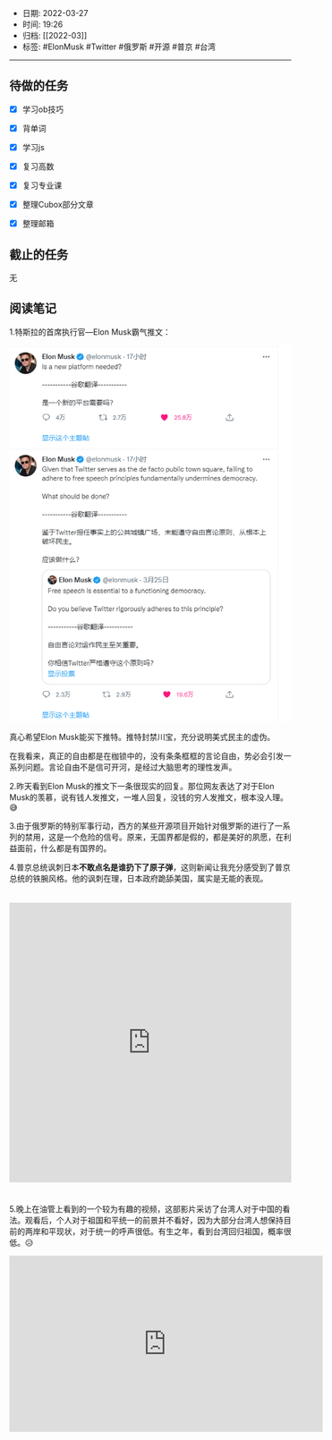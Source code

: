 - 日期: 2022-03-27
- 时间: 19:26
- 归档: [[2022-03]]
- 标签: #ElonMusk #Twitter #俄罗斯 #开源 #普京 #台湾
---

## 待做的任务

- [x] 学习ob技巧
- [x] 背单词
- [x] 学习js
- [x] 复习高数
- [x] 复习专业课
- [x] 整理Cubox部分文章
- [x] 整理邮箱


## 截止的任务

无


## 阅读笔记

1.特斯拉的首席执行官—Elon Musk霸气推文：

![](media/CrQBlEWMuGRoXF6.png)

真心希望Elon Musk能买下推特。推特封禁川宝，充分说明美式民主的虚伪。

在我看来，真正的自由都是在枷锁中的，没有条条框框的言论自由，势必会引发一系列问题。言论自由不是信可开河，是经过大脑思考的理性发声。

2.昨天看到Elon Musk的推文下一条很现实的回复。那位网友表达了对于Elon Musk的羡慕，说有钱人发推文，一堆人回复，没钱的穷人发推文，根本没人理。😅

3.由于俄罗斯的特别军事行动，西方的某些开源项目开始针对俄罗斯的进行了一系列的禁用，这是一个危险的信号。原来，无国界都是假的，都是美好的夙愿，在利益面前，什么都是有国界的。

4.普京总统讽刺日本**不敢点名是谁扔下了原子弹**，这则新闻让我充分感受到了普京总统的铁腕风格。他的讽刺在理，日本政府跪舔美国，属实是无能的表现。

<iframe src="https://player.bilibili.com/player.html?aid=552530215&bvid=BV1Hi4y1k7fz&cid=559396280&page=1"  scrolling="no" border="0" frameborder="no" framespacing="0" allowfullscreen="true" style="width: 100%; height: 500px; max-width: 100%；align:center; padding:20px 0;"> </iframe>

5.晚上在油管上看到的一个较为有趣的视频，这部影片采访了台湾人对于中国的看法。观看后，个人对于祖国和平统一的前景并不看好，因为大部分台湾人想保持目前的两岸和平现状，对于统一的呼声很低。有生之年，看到台湾回归祖国，概率很低。😥

<iframe width="560" height="315" src="https://www.youtube-nocookie.com/embed/C0YGLDafG1o" title="YouTube video player" frameborder="0" allow="accelerometer; autoplay; clipboard-write; encrypted-media; gyroscope; picture-in-picture" allowfullscreen></iframe>